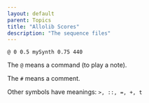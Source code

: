 ```yaml
---
layout: default
parent: Topics
title: "Allolib Scores"
description: "The sequence files"
---
```



```
@ 0 0.5 mySynth 0.75 440
```
 
The `@` means a command (to play a note).

The `#` means a comment.

Other symbols have meanings: `>, ::, =, +, t`


